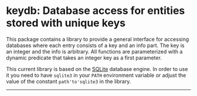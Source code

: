 keydb: Database access for entities stored with unique keys
===========================================================

This package contains a library to provide a general interface
for accessing databases where each entry consists of a key and an info
part. The key is an integer and the info is arbitrary. All
functions are parameterized with a dynamic predicate that takes an
integer key as a first parameter.

This current library is based on the
[SQLite](http://sqlite.org/) database engine.
In order to use it you need to have `sqlite3` in your
`PATH` environment variable or adjust the value of the
constant `path'to'sqlite3` in the library.

--------------------------------------------------------------------------
